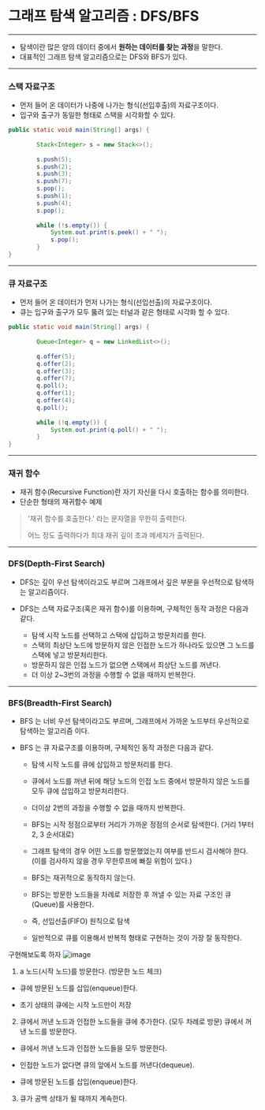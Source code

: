 # 그래프 탐색 알고리즘 : DFS/BFS

---
- 탐색이란 많은 양의 데이터 중에서 **원하는 데이터를 찾는 과정**을 말한다.
- 대표적인 그래프 탐색 알고리즘으로는 DFS와 BFS가 있다.

---
### 스택 자료구조

- 먼저 들어 온 데이터가 나중에 나가는 형식(선입후출)의 자료구조이다.
- 입구와 출구가 동일한 형태로 스택을 시각화할 수 있다.

```java
public static void main(String[] args) {
    	
    	Stack<Integer> s = new Stack<>();
    	
    	s.push(5);
    	s.push(2);
    	s.push(3);
    	s.push(7);
    	s.pop();
    	s.push(1);
    	s.push(4);
    	s.pop();
    	
    	while (!s.empty()) {
    	    System.out.print(s.peek() + " ");
    	    s.pop();
    	}
}
```
---
### 큐 자료구조

- 먼저 들어 온 데이터가 먼저 나가는 형식(선입선출)의 자료구조이다.
- 큐는 입구와 출구가 모두 뚫려 있는 터널과 같은 형태로 시각화 할 수 있다.

```java
public static void main(String[] args) {
    	
    	Queue<Integer> q = new LinkedList<>();
    	
    	q.offer(5);
    	q.offer(2);
    	q.offer(3);
    	q.offer(7);
    	q.poll();
    	q.offer(1);
    	q.offer(4);
    	q.poll();
    	
    	while (!q.empty()) {
    	    System.out.print(q.poll() + " ");
    	}
}
```
---
### 재귀 함수

- 재귀 함수(Recursive Function)란 자기 자신을 다시 호출하는 함수를 의미한다.
- 단순한 형태의 재귀함수 예제

> '재귀 함수를 호출한다.' 라는 문자열을 무한히 출력한다.
>
> 어느 정도 출력하다가 최대 재귀 깊이 초과 메세지가 출력된다.

---

### DFS(Depth-First Search) 

- DFS는 깊이 우선 탐색이라고도 부르며 그래프에서 깊은 부분을 우선적으로 탐색하는 알고리즘이다.
- DFS는 스택 자료구조(혹은 재귀 함수)를 이용하며, 구체적인 동작 과정은 다음과 같다.

    - 탐색 시작 노드를 선택하고 스택에 삽입하고 방문처리를 한다.
    - 스택의 최상단 노드에 방문하지 않은 인접한 노드가 하나라도 있으면 그 노드를 스택에 넣고 방문처리한다.
    - 방문하지 않은 인접 노드가 없으면 스택에서 최상단 노드를 꺼낸다.
    - 더 이상 2~3번의 과정을 수행할 수 없을 때까지 반복한다.
  
---
### BFS(Breadth-First Search) 

- BFS 는 너비 우선 탐색이라고도 부르며, 그래프에서 가까운 노드부터 우선적으로 탐색하는 알고리즘 이다.
- BFS 는 큐 자료구조를 이용하며, 구체적인 동작 과정은 다음과 같다.

    - 탐색 시작 노드를 큐에 삽입하고 방문처리를 한다.
    - 큐에서 노드를 꺼낸 뒤에 해당 노드의 인접 노드 중에서 방문하지 않은 노드를 모두 큐에 삽입하고 방문처리한다.
    - 더이상 2번의 과정을 수행할 수 없을 때까지 반복한다.
    
    - BFS는 시작 정점으로부터 거리가 가까운 정점의 순서로 탐색한다. (거리 1부터 2, 3 순서대로)
    - 그래프 탐색의 경우 어떤 노드를 방문했었는지 여부를 반드시 검사해야 한다. (이를 검사하지 않을 경우 무한루프에 빠질 위험이 있다.)
    - BFS는 재귀적으로 동작하지 않는다.
    - BFS는 방문한 노드들을 차례로 저장한 후 꺼낼 수 있는 자료 구조인 큐(Queue)를 사용한다.
    - 즉, 선입선출(FIFO) 원칙으로 탐색
    - 일반적으로 큐를 이용해서 반복적 형태로 구현하는 것이 가장 잘 동작한다.

구현해보도록 하자
![image](https://img1.daumcdn.net/thumb/R1280x0/?scode=mtistory2&fname=https%3A%2F%2Fblog.kakaocdn.net%2Fdn%2FQ02IX%2FbtqNJv5vkjp%2FgXc4bR2U9NmKpFE6ckIjDK%2Fimg.png)

1. a 노드(시작 노드)를 방문한다. (방문한 노드 체크) 

- 큐에 방문된 노드를 삽입(enqueue)한다.
  
- 초기 상태의 큐에는 시작 노드만이 저장

2. 큐에서 꺼낸 노드과 인접한 노드들을 큐에 추가한다. (모두 차례로 방문)
큐에서 꺼낸 노드를 방문한다.

- 큐에서 꺼낸 노드과 인접한 노드들을 모두 방문한다.

- 인접한 노드가 없다면 큐의 앞에서 노드를 꺼낸다(dequeue).

- 큐에 방문된 노드를 삽입(enqueue)한다.

3. 큐가 공백 상태가 될 때까지 계속한다.
